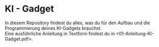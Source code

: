 # KI - Gadget

In diesem Repository findest du alles, was du für den Aufbau und die Programmierung deines KI-Gadgets brauchst.  
Eine ausführliche Anleitung in Textform findest du in <01-Anleitung-KI-Gadget.pdf>.